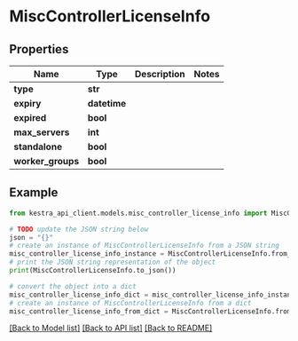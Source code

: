 # MiscControllerLicenseInfo


## Properties

Name | Type | Description | Notes
------------ | ------------- | ------------- | -------------
**type** | **str** |  | 
**expiry** | **datetime** |  | 
**expired** | **bool** |  | 
**max_servers** | **int** |  | 
**standalone** | **bool** |  | 
**worker_groups** | **bool** |  | 

## Example

```python
from kestra_api_client.models.misc_controller_license_info import MiscControllerLicenseInfo

# TODO update the JSON string below
json = "{}"
# create an instance of MiscControllerLicenseInfo from a JSON string
misc_controller_license_info_instance = MiscControllerLicenseInfo.from_json(json)
# print the JSON string representation of the object
print(MiscControllerLicenseInfo.to_json())

# convert the object into a dict
misc_controller_license_info_dict = misc_controller_license_info_instance.to_dict()
# create an instance of MiscControllerLicenseInfo from a dict
misc_controller_license_info_from_dict = MiscControllerLicenseInfo.from_dict(misc_controller_license_info_dict)
```
[[Back to Model list]](../README.md#documentation-for-models) [[Back to API list]](../README.md#documentation-for-api-endpoints) [[Back to README]](../README.md)


